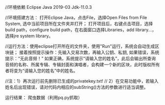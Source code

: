 //环境依赖
Eclipse Java 2019-03
Jdk-11.0.3

//环境搭建方法：
打开Eclipse Java，点击File，选择Open Files from File System, 选中当前项目所在文件夹并打开；
打开项目后，右键点击项目，选择build path，configure build path，在右面窗口选择Libraries，add library...，选择jre system library。

//运行方法：使用eclipse打开所在的文件夹，使用"Run"运行，系统会自动生成区块链；
接着按照提示操作：先输入交易次数，再输入公钥、私钥, 如果错误，系统提示：“无此音频！” 
如果正确，系统提示“请输入您的姓名”，此后会输出所查询音频的名称、所属专辑、专辑封面和演唱者，会构建一个新的区块，此时版权所有者将变为“请输入您的姓名”中的姓名。

//注：1）再次运行前先删除已生成的privatekey.txt!
// 2）在交易功能中，若输入姓名后出现错误，请对代码内相应的subString()方法的参数进行适当调整。

运行结果：
爬虫数据（利用pq.py抓取）
